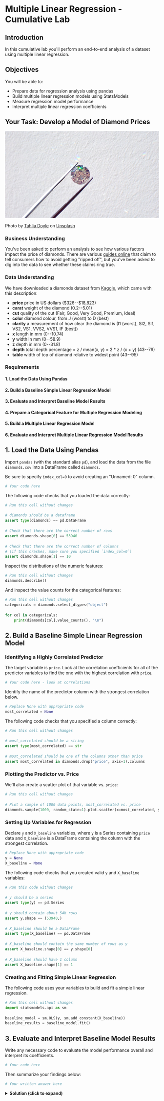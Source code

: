 # Multiple Linear Regression - Cumulative Lab

## Introduction

In this cumulative lab you'll perform an end-to-end analysis of a dataset using multiple linear regression.

## Objectives

You will be able to:

* Prepare data for regression analysis using pandas
* Build multiple linear regression models using StatsModels
* Measure regression model performance
* Interpret multiple linear regression coefficients

## Your Task: Develop a Model of Diamond Prices

![tweezers holding a diamond](diamond.jpg)

Photo by <a href="https://unsplash.com/@tahliaclaire?utm_source=unsplash&utm_medium=referral&utm_content=creditCopyText">Tahlia Doyle</a> on <a href="https://unsplash.com/s/photos/diamonds?utm_source=unsplash&utm_medium=referral&utm_content=creditCopyText">Unsplash</a>

### Business Understanding

You've been asked to perform an analysis to see how various factors impact the price of diamonds. There are various [guides online](https://www.diamonds.pro/education/diamond-prices/) that claim to tell consumers how to avoid getting "ripped off", but you've been asked to dig into the data to see whether these claims ring true.

### Data Understanding

We have downloaded a diamonds dataset from [Kaggle](https://www.kaggle.com/datasets/shivam2503/diamonds), which came with this description:

* **price** price in US dollars (\$326--\$18,823)
* **carat** weight of the diamond (0.2--5.01)
* **cut** quality of the cut (Fair, Good, Very Good, Premium, Ideal)
* **color** diamond colour, from J (worst) to D (best)
* **clarity** a measurement of how clear the diamond is (I1 (worst), SI2, SI1, VS2, VS1, VVS2, VVS1, IF (best))
* **x** length in mm (0--10.74)
* **y** width in mm (0--58.9)
* **z** depth in mm (0--31.8)
* **depth** total depth percentage = z / mean(x, y) = 2 * z / (x + y) (43--79)
* **table** width of top of diamond relative to widest point (43--95)

### Requirements

#### 1. Load the Data Using Pandas

#### 2. Build a Baseline Simple Linear Regression Model

#### 3. Evaluate and Interpret Baseline Model Results

#### 4. Prepare a Categorical Feature for Multiple Regression Modeling

#### 5. Build a Multiple Linear Regression Model

#### 6. Evaluate and Interpret Multiple Linear Regression Model Results

## 1. Load the Data Using Pandas

Import `pandas` (with the standard alias `pd`), and load the data from the file `diamonds.csv` into a DataFrame called `diamonds`.

Be sure to specify `index_col=0` to avoid creating an "Unnamed: 0" column.


```python
# Your code here
```

The following code checks that you loaded the data correctly:


```python
# Run this cell without changes

# diamonds should be a dataframe
assert type(diamonds) == pd.DataFrame

# Check that there are the correct number of rows
assert diamonds.shape[0] == 53940

# Check that there are the correct number of columns
# (if this crashes, make sure you specified `index_col=0`)
assert diamonds.shape[1] == 10
```

Inspect the distributions of the numeric features:


```python
# Run this cell without changes
diamonds.describe()
```

And inspect the value counts for the categorical features:


```python
# Run this cell without changes
categoricals = diamonds.select_dtypes("object")

for col in categoricals:
    print(diamonds[col].value_counts(), "\n")
```

## 2. Build a Baseline Simple Linear Regression Model

### Identifying a Highly Correlated Predictor

The target variable is `price`. Look at the correlation coefficients for all of the predictor variables to find the one with the highest correlation with `price`.


```python
# Your code here - look at correlations
```

Identify the name of the predictor column with the strongest correlation below.


```python
# Replace None with appropriate code
most_correlated = None
```

The following code checks that you specified a column correctly:


```python
# Run this cell without changes

# most_correlated should be a string
assert type(most_correlated) == str

# most_correlated should be one of the columns other than price
assert most_correlated in diamonds.drop("price", axis=1).columns
```

### Plotting the Predictor vs. Price

We'll also create a scatter plot of that variable vs. `price`:


```python
# Run this cell without changes

# Plot a sample of 1000 data points, most_correlated vs. price
diamonds.sample(1000, random_state=1).plot.scatter(x=most_correlated, y="price");
```

### Setting Up Variables for Regression

Declare `y` and `X_baseline` variables, where `y` is a Series containing `price` data and `X_baseline` is a DataFrame containing the column with the strongest correlation.


```python
# Replace None with appropriate code
y = None
X_baseline = None
```

The following code checks that you created valid `y` and `X_baseline` variables:


```python
# Run this code without changes

# y should be a series
assert type(y) == pd.Series

# y should contain about 54k rows
assert y.shape == (53940,)

# X_baseline should be a DataFrame
assert type(X_baseline) == pd.DataFrame

# X_baseline should contain the same number of rows as y
assert X_baseline.shape[0] == y.shape[0]

# X_baseline should have 1 column
assert X_baseline.shape[1] == 1
```

### Creating and Fitting Simple Linear Regression

The following code uses your variables to build and fit a simple linear regression.


```python
# Run this cell without changes
import statsmodels.api as sm

baseline_model = sm.OLS(y, sm.add_constant(X_baseline))
baseline_results = baseline_model.fit()
```

## 3. Evaluate and Interpret Baseline Model Results

Write any necessary code to evaluate the model performance overall and interpret its coefficients.


```python
# Your code here
```

Then summarize your findings below:


```python
# Your written answer here
```

<details>
    <summary style="cursor: pointer"><b>Solution (click to expand)</b></summary>

`carat` was the attribute most strongly correlated with `price`, therefore our model is describing this relationship.

Overall this model is statistically significant and explains about 85% of the variance in price. In a typical prediction, the model is off by about &dollar;1k.

* The intercept is at about -\\$2.3k. This means that a zero-carat diamond would sell for -\\$2.3k.
* The coefficient for `carat` is about \\$7.8k. This means for each additional carat, the diamond costs about \\$7.8k more.

</details>    


```python

```
